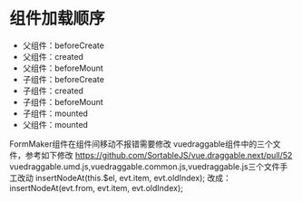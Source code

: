 # 组件加载顺序
- 父组件：beforeCreate
- 父组件：created
- 父组件：beforeMount
- 子组件：beforeCreate
- 子组件：created
- 子组件：beforeMount
- 子组件：mounted
- 父组件：mounted

FormMaker组件在组件间移动不报错需要修改
vuedraggable组件中的三个文件，参考如下修改
https://github.com/SortableJS/vue.draggable.next/pull/52
vuedraggable.umd.js,vuedraggable.common.js,vuedraggable.js三个文件手工改动
insertNodeAt(this.$el, evt.item, evt.oldIndex);
改成：
insertNodeAt(evt.from, evt.item, evt.oldIndex);
